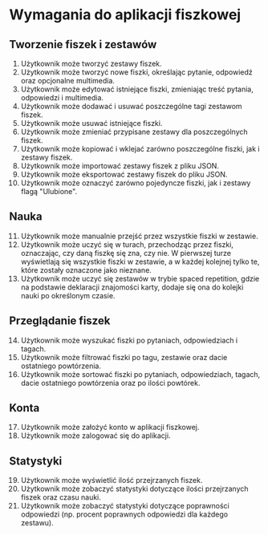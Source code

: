 # Wymagania do aplikacji fiszkowej
## Tworzenie fiszek i zestawów
1. Użytkownik może tworzyć zestawy fiszek.
2. Użytkownik może tworzyć nowe fiszki, określając pytanie, odpowiedź oraz opcjonalne multimedia.
3. Użytkownik może edytować istniejące fiszki, zmieniając treść pytania, odpowiedzi i multimedia.
4. Użytkownik może dodawać i usuwać poszczególne tagi zestawom fiszek.
5. Użytkownik może usuwać istniejące fiszki.
6. Użytkownik może zmieniać przypisane zestawy dla poszczególnych fiszek.
7. Użytkownik może kopiować i wklejać zarówno poszczególne fiszki, jak i zestawy fiszek.
8. Użytkownik może importować zestawy fiszek z pliku JSON.
9. Użytkownik może eksportować zestawy fiszek do pliku JSON.
10. Użytkownik może oznaczyć zarówno pojedyncze fiszki, jak i zestawy flagą "Ulubione".

## Nauka
11. Użytkownik może manualnie przejść przez wszystkie fiszki w zestawie.
12. Użytkownik może uczyć się w turach, przechodząc przez fiszki, oznaczając, czy daną fiszkę się zna, czy nie. W pierwszej turze wyświetlają się wszystkie fiszki w zestawie, a w każdej kolejnej tylko te, które zostały oznaczone jako nieznane.
13. Użytkownik może uczyć się zestawów w trybie spaced repetition, gdzie na podstawie deklaracji znajomości karty, dodaje się ona do kolejki nauki po określonym czasie.

## Przeglądanie fiszek
14. Użytkownik może wyszukać fiszki po pytaniach, odpowiedziach i tagach.
15. Użytkownik może filtrować fiszki po tagu, zestawie oraz dacie ostatniego powtórzenia.
16. Użytkownik może sortować fiszki po pytaniach, odpowiedziach, tagach, dacie ostatniego powtórzenia oraz po ilości powtórek.

## Konta
17. Użytkownik może założyć konto w aplikacji fiszkowej.
18. Użytkownik może zalogować się do aplikacji.

## Statystyki
19. Użytkownik może wyświetlić ilość przejrzanych fiszek.
20. Użytkownik może zobaczyć statystyki dotyczące ilości przejrzanych fiszek oraz czasu nauki.
21. Użytkownik może zobaczyć statystyki dotyczące poprawności odpowiedzi (np. procent poprawnych odpowiedzi dla każdego zestawu).
